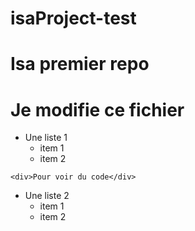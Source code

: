 # isaProject-test
Isa premier repo
========================
Je modifie ce fichier
========================

* Une liste 1
	* item 1
	* item 2
	
```	<div>Pour voir du code</div> ```

* Une liste 2
	* item 1
	* item 2